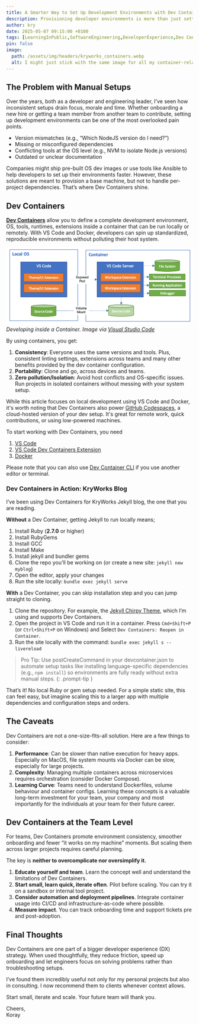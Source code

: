 ```yaml
---
title: A Smarter Way to Set Up Development Environments with Dev Containers
description: Provisioning developer environments is more than just setting up your machine. It’s about ensuring your team can work effectively, regardless of their individual setup. In this post, I’ll explain how Dev Containers can streamline environment setup and address common scaling issue and improve onboarding across teams.
author: kry
date: 2025-05-07 09:15:00 +0100
tags: [LearningInPublic,SoftwareEngineering,DeveloperExperience,Dev Containers,EnvironmentSetup,Docker]
pin: false
image:
  path: /assets/img/headers/kryworks_containers.webp
  alt: I might just stick with the same image for all my container-related articles. It just fits!
---
```


## The Problem with Manual Setups

Over the years, both as a developer and engineering leader, I’ve seen how inconsistent setups drain focus, morale and time. Whether onboarding a new hire or getting a team member from another team to contribute, setting up development environments can be one of the most overlooked pain points.

- Version mismatches (e.g., “Which NodeJS version do I need?”)
- Missing or misconfigured dependencies
- Conflicting tools at the OS level (e.g., NVM to isolate Node.js versions)
- Outdated or unclear documentation

Companies might ship pre-built OS dev images or use tools like Ansible to help developers to set up their environments faster. However, these solutions are meant to provision a base machine, but not to handle per-project dependencies. That’s where Dev Containers shine.

## Dev Containers

**[Dev Containers](https://containers.dev/)** allow you to define a complete development environment, OS, tools, runtimes, extensions inside a container that can be run locally or remotely. With VS Code and Docker, developers can spin up standardized, reproducible environments without polluting their host system.

![Desktop View](/assets/img/architecture_dev_containers.png)
_Developing inside a Container. Image via [Visual Studio Code](https://code.visualstudio.com/docs/devcontainers/containers)_

By using containers, you get:

1. **Consistency**: Everyone uses the same versions and tools. Plus, consistent linting settings, extensions across teams and many other benefits provided by the dev container configuration.
2. **Portability**:  Clone and go, across devices and teams.
3. **Zero pollution/Isolation**: Avoid host conflicts and OS-specific issues. Run projects in isolated containers without messing with your system setup.

While this article focuses on local development using VS Code and Docker, it's worth noting that Dev Containers also power [GitHub Codespaces](https://docs.github.com/en/codespaces), a cloud-hosted version of your dev setup. It's great for remote work, quick contributions, or using low-powered machines.

To start working with Dev Containers, you need 

1. [VS Code](https://code.visualstudio.com/download)
2. [VS Code Dev Containers Extension](https://marketplace.visualstudio.com/items?itemName=ms-vscode-remote.remote-containers)
3. [Docker](https://www.docker.com/get-started/)

Please note that you can also use [Dev Container CLI](https://code.visualstudio.com/docs/devcontainers/devcontainer-cli) if you use another editor or terminal.
 
### Dev Containers in Action: KryWorks Blog

I’ve been using Dev Containers for KryWorks Jekyll blog, the one that you are reading. 

**Without** a Dev Container, getting Jekyll to run locally means;

1. Install Ruby (**2.7.0** or higher)
2. Install RubyGems
3. Install GCC
4. Install Make
5. Install jekyll and bundler gems
6. Clone the repo you'll be working on (or create a new site: `jekyll new myblog`)
7. Open the editor, apply your changes
8. Run the site locally: `bundle exec jekyll serve`

**With** a Dev Container, you can skip installation step and you can jump straight to cloning.

1. Clone the repository. For example, the [Jekyll Chirpy Theme](https://github.com/cotes2020/jekyll-theme-chirpy), which I’m using and supports Dev Containers.
2. Open the project in VS Code and run it in a container. Press `Cmd+Shift+P` (or `Ctrl+Shift+P` on Windows) and Select `Dev Containers: Reopen in Container`.
3. Run the site locally with the command: `bundle exec jekyll s --livereload`

> Pro Tip: Use postCreateCommand in your devcontainer.json to automate setup tasks like installing language-specific dependencies (e.g., `npm install`) so environments are fully ready without extra manual steps.
{: .prompt-tip }

That’s it! No local Ruby or gem setup needed. For a simple static site, this can feel easy, but imagine scaling this to a larger app with multiple dependencies and configuration steps and orders.

## The Caveats

Dev Containers are not a one-size-fits-all solution. Here are a few things to consider:

1. **Performance**: Can be slower than native execution for heavy apps. Especially on MacOS, file system mounts via Docker can be slow, especially for large projects.
2. **Complexity**: Managing multiple containers across microservices requires orchestration (consider Docker Compose).
3. **Learning Curve**: Teams need to understand Dockerfiles, volume behaviour and container configs. Learning these concepts is a valuable long-term investment for your team, your company and most importantly for the individuals at your team for their future career.
 
## Dev Containers at the Team Level

For teams, Dev Containers promote environment consistency, smoother onboarding and fewer “it works on my machine” moments. But scaling them across larger projects requires careful planning.

The key is **neither to overcomplicate nor oversimplify it.** 

1. **Educate yourself and team**. Learn the concept well and understand the limitations of Dev Containers.
2. **Start small, learn quick, iterate often**. Pilot before scaling. You can try it on a sandbox or internal tool project.
3. **Consider automation and deployment pipelines**. Integrate container usage into CI/CD and infrastructure-as-code where possible.
4. **Measure impact**. You can track onboarding time and support tickets pre and post-adoption.

## Final Thoughts

Dev Containers are one part of a bigger developer experience (DX) strategy. When used thoughtfully, they reduce friction, speed up onboarding and let engineers focus on solving problems rather than troubleshooting setups.

I’ve found them incredibly useful not only for my personal projects but also in consulting. I now recommend them to clients whenever context allows.

Start small, iterate and scale. Your future team will thank you.

Cheers,  
Koray
